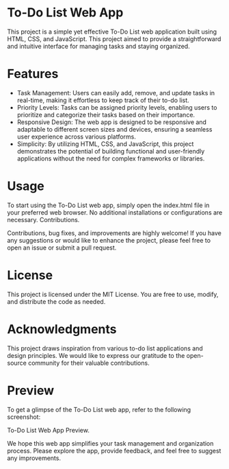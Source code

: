 # To-Do List Web App
 
This project is a simple yet effective To-Do List web application built using HTML, CSS, and JavaScript. This project aimed to provide a straightforward and intuitive interface for managing tasks and staying organized.

# Features

- Task Management: Users can easily add, remove, and update tasks in real-time, making it effortless to keep track of their to-do list.
- Priority Levels: Tasks can be assigned priority levels, enabling users to prioritize and categorize their tasks based on their importance.
- Responsive Design: The web app is designed to be responsive and adaptable to different screen sizes and devices, ensuring a seamless user experience across various platforms.
- Simplicity: By utilizing HTML, CSS, and JavaScript, this project demonstrates the potential of building functional and user-friendly applications without the need for complex frameworks or libraries.

# Usage

To start using the To-Do List web app, simply open the index.html file in your preferred web browser. No additional installations or configurations are necessary.
Contributions.

Contributions, bug fixes, and improvements are highly welcome! If you have any suggestions or would like to enhance the project, please feel free to open an issue or submit a pull request.

# License

This project is licensed under the MIT License. You are free to use, modify, and distribute the code as needed.

# Acknowledgments

This project draws inspiration from various to-do list applications and design principles. We would like to express our gratitude to the open-source community for their valuable contributions.

# Preview

To get a glimpse of the To-Do List web app, refer to the following screenshot:

To-Do List Web App Preview.

We hope this web app simplifies your task management and organization process. Please explore the app, provide feedback, and feel free to suggest any improvements.
